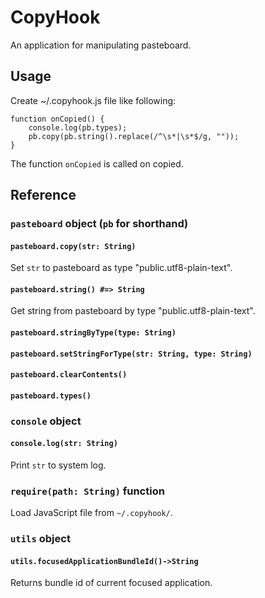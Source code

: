 CopyHook
========

An application for manipulating pasteboard.


Usage
-----

Create ~/.copyhook.js file like following:

    function onCopied() {
        console.log(pb.types);
        pb.copy(pb.string().replace(/^\s*|\s*$/g, ""));
    }


The function `onCopied` is called on copied.

Reference
---------

### `pasteboard` object (`pb` for shorthand)

#### `pasteboard.copy(str: String)`

Set `str` to pasteboard as type "public.utf8-plain-text".

#### `pasteboard.string() #=> String`

Get string from pasteboard by type "public.utf8-plain-text".

#### `pasteboard.stringByType(type: String)`

#### `pasteboard.setStringForType(str: String, type: String)`

#### `pasteboard.clearContents()`

#### `pasteboard.types()`

### `console` object

#### `console.log(str: String)`

Print `str` to system log.

### `require(path: String)` function

Load JavaScript file from `~/.copyhook/`.

### `utils` object

#### `utils.focusedApplicationBundleId()->String`

Returns bundle id of current focused application.
